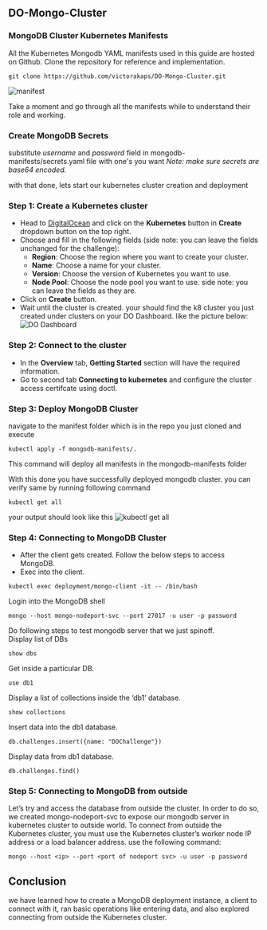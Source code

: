 ## DO-Mongo-Cluster

### MongoDB Cluster Kubernetes Manifests
All the Kubernetes Mongodb YAML manifests used in this guide are hosted on Github. Clone the repository for reference and implementation.

```git clone https://github.com/victorakaps/DO-Mongo-Cluster.git```

![manifest](https://imgur.com/QkkYOIj.png)

Take a moment and go through all the manifests while to understand their role and working.

### Create MongoDB Secrets
substitute *username* and *password* field in mongodb-manifests/secrets.yaml file
with one's you want 
_Note: make sure secrets are base64 encoded._

with that done, lets start our kubernetes cluster creation and deployment
### Step 1: Create a Kubernetes cluster
- Head to [DigitalOcean](https://www.digitalocean.com/) and click on the **Kubernetes** button in **Create** dropdown button on the top right.
- Choose and fill in the following fields (side note: you can leave the fields unchanged for the challenge):
    - **Region**: Choose the region where you want to create your cluster.
    - **Name**: Choose a name for your cluster.
    - **Version**: Choose the version of Kubernetes you want to use.
    - **Node Pool**: Choose the node pool you want to use.
    side note: you can leave the fields as they are.
- Click on **Create** button.
- Wait until the cluster is created.
your should find the k8 cluster you just created under clusters on your DO Dashboard. like the picture below:
![DO Dashboard](https://imgur.com/Q5Rp1bI.png)

### Step 2: Connect to the cluster
- In the **Overview** tab, **Getting Started** section will have the required information.
- Go to second tab **Connecting to kubernetes** and configure the cluster access certifcate using doctl.
 
### Step 3: Deploy MongoDB Cluster
navigate to the manifest folder which is in the repo you just cloned and execute

```kubectl apply -f mongodb-manifests/.```

This command will deploy all manifests in the mongodb-manifests folder

With this done you have successfully deployed mongodb cluster. you can verify same
by running following command

```kubectl get all```

your output should look like this
![kubectl get all](https://imgur.com/B2cvE9n.png)

### Step 4: Connecting to MongoDB Cluster
- After the client gets created. Follow the below steps to access MongoDB.
- Exec into the client.
  
```kubectl exec deployment/mongo-client -it -- /bin/bash```

Login into the MongoDB shell

```mongo --host mongo-nodeport-svc --port 27017 -u user -p password```

Do following steps to test mongodb server that we just spinoff.  
Display list of DBs

```show dbs```

Get inside a particular DB.

```use db1```

Display a list of collections inside the ‘db1’ database.

```show collections```

Insert data into the db1 database.

```db.challenges.insert({name: "DOChallenge"})```

Display data from db1 database.

```db.challenges.find()```

### Step 5: Connecting to MongoDB from outside
Let’s try and access the database from outside the cluster. In order to do so, we created mongo-nodeport-svc to expose our mongodb server in kubernetes cluster to outside world.
To connect from outside the Kubernetes cluster, you must use the Kubernetes cluster’s worker node IP address or a load balancer address.
use the following command:

```mongo --host <ip> --port <port of nodeport svc> -u user -p password```

## Conclusion
we have learned how to create a MongoDB deployment instance, a client to connect with it, ran basic operations like entering data, and also explored connecting from outside the Kubernetes cluster.
